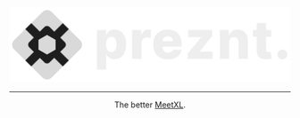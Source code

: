 <img src="public/large-logo.svg">

---

<div align="center">
  The better <a href="https://github.com/iDarkLightning/meetxl">MeetXL</a>.
</div>
  

